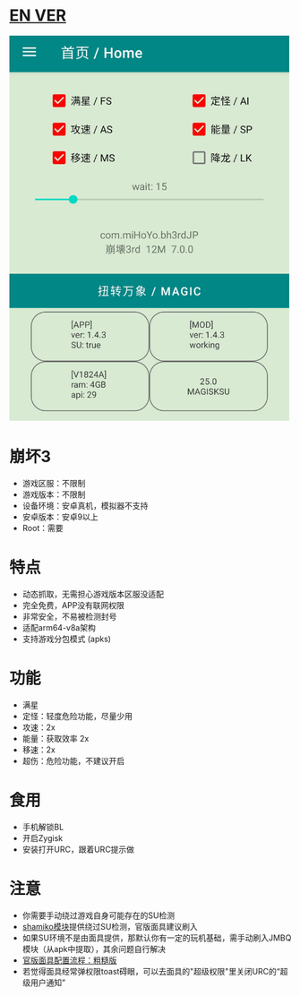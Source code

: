 # [EN VER](README_en.md)  
  
<img src="img/1.png" width="500px">


# 崩坏3
* 游戏区服：不限制
* 游戏版本：不限制
* 设备环境：安卓真机，模拟器不支持
* 安卓版本：安卓9以上
* Root：需要

# 特点
* 动态抓取，无需担心游戏版本区服没适配
* 完全免费，APP没有联网权限
* 非常安全，不易被检测封号
* 适配arm64-v8a架构
* 支持游戏分包模式 (apks)

# 功能
* 满星
* 定怪：轻度危险功能，尽量少用
* 攻速：2x
* 能量：获取效率 2x
* 移速：2x
* 超伤：危险功能，不建议开启

# 食用
* 手机解锁BL
* 开启Zygisk
* 安装打开URC，跟着URC提示做


# 注意
* 你需要手动绕过游戏自身可能存在的SU检测
* [shamiko模块](https://github.com/LSPosed/LSPosed.github.io/releases)提供绕过SU检测，官版面具建议刷入
* 如果SU环境不是由面具提供，那默认你有一定的玩机基础，需手动刷入JMBQ模块（从apk中提取），其余问题自行解决
* [官版面具配置流程：粗糙版](https://mega.nz/folder/spFFgSia#dd5jeZHyADqZ5a1lEj3xgw)
* 若觉得面具经常弹权限toast碍眼，可以去面具的"超级权限"里关闭URC的“超级用户通知”

